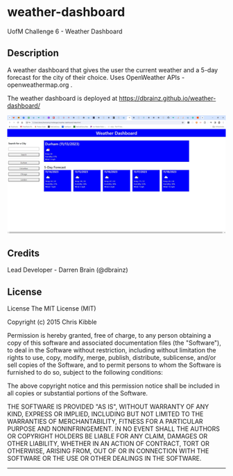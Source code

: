 # weather-dashboard
UofM Challenge 6 - Weather Dashboard

## Description
A weather dashboard that gives the user the current weather and a 5-day forecast for the city of their choice. Uses OpenWeather APIs - openweathermap.org .


The weather dashboard is deployed at https://dbrainz.github.io/weather-dashboard/

![screenshot](weather-dashboard.png)

## Credits

Lead Developer - Darren Brain (@dbrainz)

## License

License
The MIT License (MIT)

Copyright (c) 2015 Chris Kibble

Permission is hereby granted, free of charge, to any person obtaining a copy of this software and associated documentation files (the "Software"), to deal in the Software without restriction, including without limitation the rights to use, copy, modify, merge, publish, distribute, sublicense, and/or sell copies of the Software, and to permit persons to whom the Software is furnished to do so, subject to the following conditions:

The above copyright notice and this permission notice shall be included in all copies or substantial portions of the Software.

THE SOFTWARE IS PROVIDED "AS IS", WITHOUT WARRANTY OF ANY KIND, EXPRESS OR IMPLIED, INCLUDING BUT NOT LIMITED TO THE WARRANTIES OF MERCHANTABILITY, FITNESS FOR A PARTICULAR PURPOSE AND NONINFRINGEMENT. IN NO EVENT SHALL THE AUTHORS OR COPYRIGHT HOLDERS BE LIABLE FOR ANY CLAIM, DAMAGES OR OTHER LIABILITY, WHETHER IN AN ACTION OF CONTRACT, TORT OR OTHERWISE, ARISING FROM, OUT OF OR IN CONNECTION WITH THE SOFTWARE OR THE USE OR OTHER DEALINGS IN THE SOFTWARE.

---